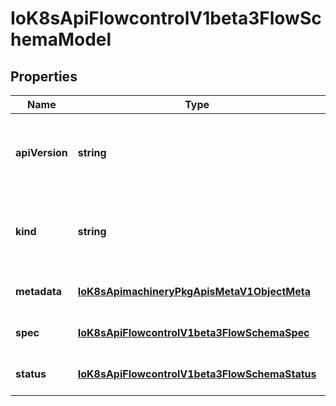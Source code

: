 # IoK8sApiFlowcontrolV1beta3FlowSchemaModel

## Properties

Name | Type | Description | Notes
------------ | ------------- | ------------- | -------------
**apiVersion** | **string** | APIVersion defines the versioned schema of this representation of an object. Servers should convert recognized schemas to the latest internal value, and may reject unrecognized values. More info: https://git.k8s.io/community/contributors/devel/sig-architecture/api-conventions.md#resources | [optional] [default to undefined]
**kind** | **string** | Kind is a string value representing the REST resource this object represents. Servers may infer this from the endpoint the client submits requests to. Cannot be updated. In CamelCase. More info: https://git.k8s.io/community/contributors/devel/sig-architecture/api-conventions.md#types-kinds | [optional] [default to undefined]
**metadata** | [**IoK8sApimachineryPkgApisMetaV1ObjectMeta**](IoK8sApimachineryPkgApisMetaV1ObjectMeta.md) |  | [optional] [default to undefined]
**spec** | [**IoK8sApiFlowcontrolV1beta3FlowSchemaSpec**](IoK8sApiFlowcontrolV1beta3FlowSchemaSpec.md) |  | [optional] [default to undefined]
**status** | [**IoK8sApiFlowcontrolV1beta3FlowSchemaStatus**](IoK8sApiFlowcontrolV1beta3FlowSchemaStatus.md) |  | [optional] [default to undefined]


